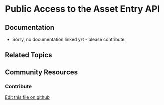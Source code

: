 # Public Access to the Asset Entry API

## Documentation

* Sorry, no documentation linked yet - please contribute

## Related Topics

## Community Resources

### Contribute

[Edit this file on github](https://github.com/olafk/controlpanel-documentation-docs/blob/master/md/74en/com_liferay_portal_security_service_access_policy_web_portlet_SAPPortlet/edit_entry.jsp.md)
